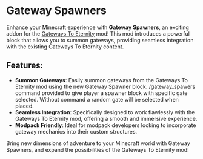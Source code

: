 # Gateway Spawners

Enhance your Minecraft experience with **Gateway Spawners**, an exciting addon for the [Gateways To Eternity](https://www.curseforge.com/minecraft/mc-mods/gateways-to-eternity) mod! This mod introduces a powerful block that allows you to summon gateways, providing seamless integration with the existing Gateways To Eternity content.

## Features:
- **Summon Gateways**: Easily summon gateways from the Gateways To Eternity mod using the new Gateway Spawner block.
/gateway_spawers command provided to give player a spawner block with specific gate selected. Without command a random gate will be selected when placed.
- **Seamless Integration**: Specifically designed to work flawlessly with the Gateways To Eternity mod, offering a smooth and immersive experience.
- **Modpack Friendly**: Ideal for modpack developers looking to incorporate gateway mechanics into their custom structures.

Bring new dimensions of adventure to your Minecraft world with Gateway Spawners, and expand the possibilities of the Gateways To Eternity mod!